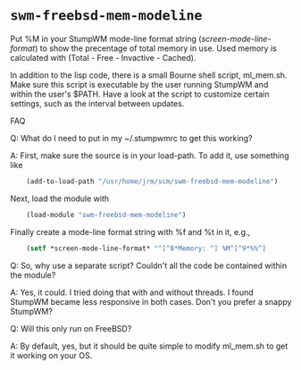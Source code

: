 # `swm-freebsd-mem-modeline`

Put %M in your StumpWM mode-line format string (*screen-mode-line-format*) to
show the precentage of total memory in use.  Used memory is calculated with
(Total - Free - Invactive - Cached).

In addition to the lisp code, there is a small Bourne shell script, ml_mem.sh.
Make sure this script is executable by the user running StumpWM and within the
user's $PATH.  Have a look at the script to customize certain settings, such as
the interval between updates.

FAQ

Q: What do I need to put in my ~/.stumpwmrc to get this working?

A: First, make sure the source is in your load-path.  To add it, use something
like
```lisp
    (add-to-load-path "/usr/home/jrm/scm/swm-freebsd-mem-modeline")
```
Next, load the module with
```lisp
    (load-module "swm-freebsd-mem-modeline")
```
Finally create a mode-line format string with %f and %t in it, e.g.,
```lisp
    (setf *screen-mode-line-format* "^[^8*Memory: ^] %M^[^9*%%^]
```

Q: So, why use a separate script?  Couldn't all the code be contained within the
module?

A: Yes, it could.  I tried doing that with and without threads.  I found StumpWM
became less responsive in both cases.  Don't you prefer a snappy StumpWM?

Q: Will this only run on FreeBSD?

A: By default, yes, but it should be quite simple to modify ml_mem.sh to get it
working on your OS.
